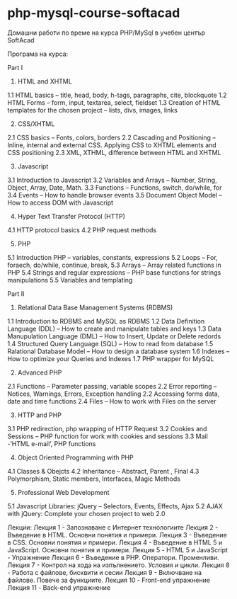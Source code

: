 # php-mysql-course-softacad
Домашни работи по време на курса PHP/MySql в учебен център SoftAcad

Програма на курса:

Part I

1. HTML and XHTML

1.1 HTML basics – title, head, body, h-tags, paragraphs, cite, blockquote
1.2 HTML Forms – form, input, textarea, select, fieldset
1.3 Creation of HTML templates for the chosen project – lists, divs, images, links

2. CSS/XHTML

2.1 CSS basics – Fonts, colors, borders
2.2 Cascading and Positioning – Inline, internal and external CSS. Applying CSS to XHTML elements and CSS positioning
2.3 XML, XTHML, difference between HTML and XHTML

3. Javascript

3.1 Introduction to Javascript
3.2 Variables and Arrays – Number, String, Object, Array, Date, Math.
3.3 Functions – Functions, switch, do/while, for
3.4 Events – How to handle browser events
3.5 Document Object Model – How to access DOM with Javascript

4. Hyper Text Transfer Protocol (HTTP)

4.1 HTTP protocol basics
4.2 PHP request methods

5. PHP

5.1 Introduction PHP – variables, constants, expressions
5.2 Loops – For, foraech, do/while, continue, break,
5.3 Arrays – Array related functions in PHP
5.4 Strings and regular expressions – PHP base functions for strings manipulations
5.5 Variables and templating

Part II

1. Relational Data Base Management Systems (RDBMS)

1.1 Introduction to RDBMS and MySQL as RDBMS
1.2 Data Definition Language (DDL) – How to create and manipulate tables and keys
1.3 Data Manupulation Language (DML) – How to Insert, Update or Delete redords
1.4 Structured Query Language (SQL) – How to read from database
1.5 Ralational Database Model – How to design a database system
1.6 Indexes – How to optimize your Queries and Indexes
1.7 PHP wrapper for MySQL

2. Advanced PHP

2.1 Functions – Parameter passing, variable scopes
2.2 Error reporting – Notices, Warnings, Errors, Exception handling
2.2 Accessing forms data, date and time functions
2.4 Files – How to work with Files on the server

3. HTTP and PHP

3.1 PHP redirection, php wrapping of HTTP Request
3.2 Cookies and Sessions – PHP function for work with cookies and sessions
3.3 Mail -’HTML e-mail’, PHP functions

4. Object Oriented Programming with PHP

4.1 Classes & Obejcts
4.2 Inheritance – Abstract, Parent , Final
4.3 Polymorphism, Static members, Interfaces, Magic Methods

5. Professional Web Development

5.1 Javascript Libraries: jQuery – Selectors, Events, Effects, Ajax
5.2 AJAX with jQuery: Complete your chosen project to web 2.0


Лекции:
Лекция 1 - Запознаване с Интернет технологиите
Лекция 2 - Въведение в HTML. Основни понятия и примери.
Лекция 3 - Въведение в CSS. Основни понятия и примери.
Лекция 4 - Въведение в HTML 5 и JavaScript. Основни понятия и примери.
Лекция 5 - HTML 5 и JavaScript - Упражнение
Лекция 6 - Въведение в PHP. Оператори. Променливи. 
Лекция 7 - Контрол на хода на изпълнението. Условия и цикли.
Лекция 8 - Работа с файлове, бисквити и сесии
Лекция 9 - Включване на файлове. Повече за функциите.
Лекция 10 - Front-end упражнение
Лекция 11 - Back-end упражнение


